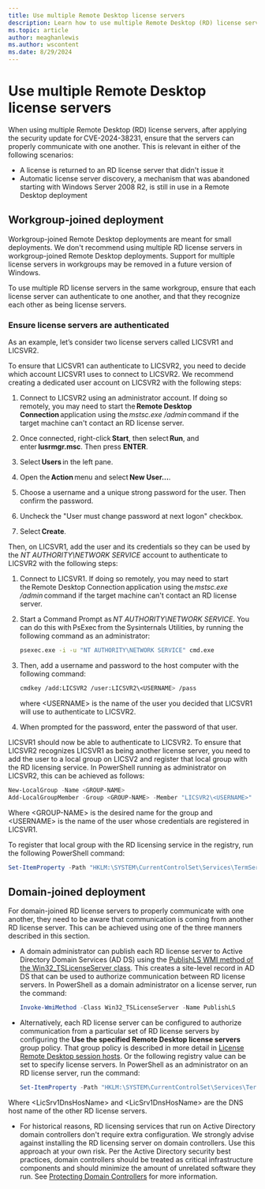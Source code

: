 ```yaml
---
title: Use multiple Remote Desktop license servers
description: Learn how to use multiple Remote Desktop (RD) license servers so that they communicate with one another.
ms.topic: article
author: meaghanlewis
ms.author: wscontent
ms.date: 8/29/2024
---
```


# Use multiple Remote Desktop license servers

When using multiple Remote Desktop (RD) license servers, after applying the security update for CVE-2024-38231, ensure that the servers can properly communicate with one another. This is relevant in either of the following scenarios:

- A license is returned to an RD license server that didn't issue it
- Automatic license server discovery, a mechanism that was abandoned starting with Windows Server 2008 R2, is still in use in a Remote Desktop deployment

## Workgroup-joined deployment

Workgroup-joined Remote Desktop deployments are meant for small deployments. We don't recommend using multiple RD license servers in workgroup-joined Remote Desktop deployments. Support for multiple license servers in workgroups may be removed in a future version of Windows.

To use multiple RD license servers in the same workgroup, ensure that each license server can authenticate to one another, and that they recognize each other as being license servers.

### Ensure license servers are authenticated

As an example, let’s consider two license servers called LICSVR1 and LICSVR2.

To ensure that LICSVR1 can authenticate to LICSVR2, you need to decide which account LICSVR1 uses to connect to LICSVR2. We recommend creating a dedicated user account on LICSVR2 with the following steps:

1. Connect to LICSVR2 using an administrator account. If doing so remotely, you may need to start the **Remote Desktop Connection** application using the _mstsc.exe /admin_ command if the target machine can't contact an RD license server.

1. Once connected, right-click **Start**, then select **Run**, and enter **lusrmgr.msc**. Then press **ENTER**.

1. Select **Users** in the left pane.

1. Open the **Action** menu and select **New User…**.

1. Choose a username and a unique strong password for the user. Then confirm the password.

1. Uncheck the "User must change password at next logon" checkbox.

1. Select **Create**.

Then, on LICSVR1, add the user and its credentials so they can be used by the _NT AUTHORITY\NETWORK SERVICE_ account to authenticate to LICSVR2 with the following steps:

1. Connect to LICSVR1. If doing so remotely, you may need to start the Remote Desktop Connection application using the _mstsc.exe /admin_ command if the target machine can't contact an RD license server.

1. Start a Command Prompt as _NT AUTHORITY\NETWORK SERVICE_. You can do this with PsExec from the Sysinternals Utilities, by running the following command as an administrator:

    ```bash
    psexec.exe -i -u "NT AUTHORITY\NETWORK SERVICE" cmd.exe
    ```

1. Then, add a username and password to the host computer with the following command:

    ```bash
    cmdkey /add:LICSVR2 /user:LICSVR2\<USERNAME> /pass
    ```

   where \<USERNAME> is the name of the user you decided that LICSVR1 will use to authenticate to LICSVR2.

1. When prompted for the password, enter the password of that user.

LICSVR1 should now be able to authenticate to LICSVR2. To ensure that LICSVR2 recognizes LICSVR1 as being another license server, you need to add the user to a local group on LICSV2 and register that local group with the RD licensing service. In PowerShell running as administrator on LICSVR2, this can be achieved as follows:

```powershell
New-LocalGroup -Name <GROUP-NAME> 
Add-LocalGroupMember -Group <GROUP-NAME> -Member "LICSVR2\<USERNAME>"
```

Where \<GROUP-NAME> is the desired name for the group and \<USERNAME> is the name of the user whose credentials are registered in LICSVR1.

To register that local group with the RD licensing service in the registry, run the following PowerShell command:

```powershell
Set-ItemProperty -Path "HKLM:\SYSTEM\CurrentControlSet\Services\TermServLicensing\Parameters" -Name " WorkgroupLicenseServerAccountsGroup" -Value "LICSVR2\<GROUP-NAME>" -Type String
```

## Domain-joined deployment

For domain-joined RD license servers to properly communicate with one another, they need to be aware that communication is coming from another RD license server. This can be achieved using one of the three manners described in this section.

- A domain administrator can publish each RD license server to Active Directory Domain Services (AD DS) using the [PublishLS WMI method of the Win32_TSLicenseServer class](/windows/win32/termserv/publishls-win32-tslicenseserver). This creates a site-level record in AD DS that can be used to authorize communication between RD license servers. In PowerShell as a domain administrator on a license server, run the command:

    ```powershell
    Invoke-WmiMethod -Class Win32_TSLicenseServer -Name PublishLS
    ```

- Alternatively, each RD license server can be configured to authorize communication from a particular set of RD license servers by configuring the **Use the specified Remote Desktop license servers** group policy. That group policy is described in more detail in [License Remote Desktop session hosts](/windows-server/remote/remote-desktop-services/rds-license-session-hosts#configure-licensing-for-an-rds-deployment-that-includes-only-the-rd-session-host-role-and-the-rd-licensing-role). Or the following registry value can be set to specify license servers. In PowerShell as an administrator on an RD license server, run the command:

    ```powershell
    Set-ItemProperty -Path "HKLM:\SYSTEM\CurrentControlSet\Services\TermServLicensing\Parameters" -Name " SpecifiedLicenseServers" -Value "<LicSrv1DnsHosName>","<LicSrv2DnsHosName>" -Type MultiString
    ```

Where \<LicSrv1DnsHosName> and \<LicSrv1DnsHosName> are the DNS host name of the other RD license servers.

- For historical reasons, RD licensing services that run on Active Directory domain controllers don't require extra configuration. We strongly advise against installing the RD licensing server on domain controllers. Use this approach at your own risk. Per the Active Directory security best practices, domain controllers should be treated as critical infrastructure components and should minimize the amount of unrelated software they run. See [Protecting Domain Controllers](/windows-server/identity/ad-ds/plan/security-best-practices/avenues-to-compromise#protecting-domain-controllers) for more information.
